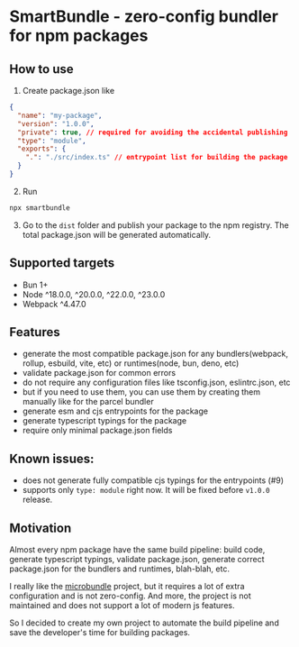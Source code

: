 # SmartBundle - zero-config bundler for npm packages

## How to use
1) Create package.json like
```json
{
  "name": "my-package",
  "version": "1.0.0",
  "private": true, // required for avoiding the accidental publishing
  "type": "module",
  "exports": {
    ".": "./src/index.ts" // entrypoint list for building the package
  }
}
```
2) Run
```bash
npx smartbundle
```
3) Go to the `dist` folder and publish your package to the npm registry. The total package.json will be generated automatically.

## Supported targets
- Bun 1+
- Node ^18.0.0, ^20.0.0, ^22.0.0, ^23.0.0
- Webpack ^4.47.0

## Features
- generate the most compatible package.json for any bundlers(webpack, rollup, esbuild, vite, etc) or runtimes(node, bun, deno, etc)
- validate package.json for common errors
- do not require any configuration files like tsconfig.json, eslintrc.json, etc
- but if you need to use them, you can use them by creating them manually like for the parcel bundler
- generate esm and cjs entrypoints for the package
- generate typescript typings for the package
- require only minimal package.json fields

## Known issues:
  - does not generate fully compatible cjs typings for the entrypoints (#9)
  - supports only `type: module` right now. It will be fixed before `v1.0.0` release.

## Motivation

Almost every npm package have the same build pipeline: build code, generate typescript typings, validate package.json, generate correct package.json for the bundlers and runtimes, blah-blah, etc.

I really like the [microbundle](https://github.com/developit/microbundle) project, but it requires a lot of extra configuration and is not zero-config. And more, the project is not maintained and does not support a lot of modern js features.

So I decided to create my own project to automate the build pipeline and save the developer's time for building packages.
